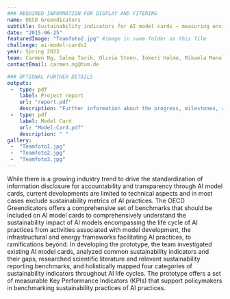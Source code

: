 ```yaml
---
### REQUIRED INFORMATION FOR DISPLAY AND FITERING
name: OECD Greendicators
subtitle: Sustainability indicators for AI model cards – measuring environmental footprint of AI practices in a comprehensive approach
date: "2015-06-25"
featuredImage: "Teamfoto2.jpg" #image in same folder as this file
challenge: ai-model-cards2
year: Spring 2023
team: Carmen Ng, Salma Tarik, Olivia Steen, Inkeri Halme, Mikaela Manolva
contactEmail: carmen.ng@tum.de

### OPTIONAL FURTHER DETAILS
outputs:
 -  type: pdf
    label: Project report
    url: "report.pdf"
    description: "Further information about the progress, milestones, and roadblocks."
 -  type: pdf
    label: Model Card
    url: "Model-Card.pdf"
    description: " "
gallery:
 -  "Teamfoto1.jpg"
 -  "Teamfoto2.jpg"
 -  "Teamfoto3.jpg"
---
```


While there is a growing industry trend to drive the standardization of information disclosure for accountability and transparency through AI model cards, current developments are limited to technical aspects and in most cases exclude sustainability metrics of AI practices. The OECD Greendicators offers a comprehensive set of benchmarks that should be included on AI model cards to comprehensively understand the sustainability impact of AI models encompassing the life cycle of AI practices from activities associated with model development, the infrastructural and energy frameworks facilitating AI practices, to ramifications beyond. In developing the prototype, the team investigated existing AI model cards, analyzed common sustainability indicators and their gaps, researched scientific literature and relevant sustainability reporting benchmarks, and holistically mapped four categories of sustainability indicators throughout AI life cycles. The prototype offers a set of measurable Key Performance Indicators (KPIs) that support policymakers in benchmarking sustainability practices of AI practices.